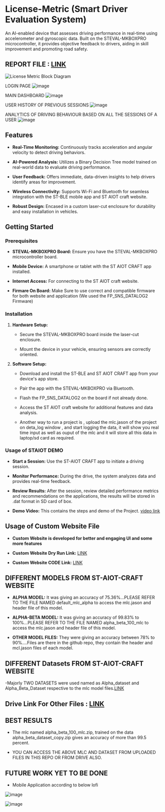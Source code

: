 # License-Metric (Smart Driver Evaluation System)

An AI-enabled device that assesses driving performance in real-time using accelerometer and gyroscopic data. Built on the STEVAL-MKBOXPRO microcontroller, it provides objective feedback to drivers, aiding in skill improvement and promoting road safety.

## REPORT FILE : [LINK](https://docs.google.com/document/d/1naPfUTfguUxUR_f5OGCVoo8RjADD_p3180a-_BfYthU/edit?usp=sharing)

![License Metric Block Diagram](https://github.com/user-attachments/assets/74b2a78c-3378-4619-9593-f8ee45b92e18)

LOGIN PAGE
![image](https://github.com/user-attachments/assets/74bf45c6-17e1-468b-b6cf-f4c240b806d5)


MAIN DASHBOARD
![image](https://github.com/user-attachments/assets/3269fd2e-fcaf-4e6d-9f99-a89dd7b887aa)


USER HISTORY OF PREVIOUS SESSIONS
![image](https://github.com/user-attachments/assets/781a9753-6a6a-46f2-9a4c-5a117f447211)


ANALYTICS OF DRIVING BEHAVIOUR BASED ON ALL THE SESSIONS OF A USER
![image](https://github.com/user-attachments/assets/d12b051d-eeab-4eeb-83cf-38fa38cb587d)



## Features

- **Real-Time Monitoring:** Continuously tracks acceleration and angular velocity to detect driving behaviors.

- **AI-Powered Analysis:** Utilizes a Binary Decision Tree model trained on real-world data to evaluate driving performance.

- **User Feedback:** Offers immediate, data-driven insights to help drivers identify areas for improvement.

- **Wireless Connectivity:** Supports Wi-Fi and Bluetooth for seamless integration with the ST-BLE mobile app and ST AIOT craft website.

- **Robust Design:** Encased in a custom laser-cut enclosure for durability and easy installation in vehicles.

## Getting Started

### Prerequisites

- **STEVAL-MKBOXPRO Board:** Ensure you have the STEVAL-MKBOXPRO microcontroller board.

- **Mobile Device:** A smartphone or tablet with the ST AIOT CRAFT app installed.

- **Internet Access:** For connecting to the ST AIOT craft website.

- **Firmare On Board:** Make Sure to use correct and compatible firmware for both website and application (We used the FP_SNS_DATALOG2 Firmware) 

### Installation

1. **Hardware Setup:**

   - Secure the STEVAL-MKBOXPRO board inside the laser-cut enclosure.

   - Mount the device in your vehicle, ensuring sensors are correctly oriented.

2. **Software Setup:**

   - Download and install the ST-BLE and ST AIOT CRAFT app from your device's app store.

   - Pair the app with the STEVAL-MKBOXPRO via Bluetooth.
  
   - Flash the FP_SNS_DATALOG2 on the board if not already done.

   - Access the ST AIOT craft website for additional features and data analysis.
  
   - Another way to run a project is , upload the mlc.jason of the project on deta_log window , and start logging the data, it will show you real time input as well as ouput of the mlc and it will store all this data in laptop/sd card as required.

### Usage of STAIOT DEMO

- **Start a Session:** Use the ST-AIOT CRAFT app to initiate a driving session.

- **Monitor Performance:** During the drive, the system analyzes data and provides real-time feedback.

- **Review Results:** After the session, review detailed performance metrics and recommendations on the applications, the results will be stored in .dat format in SD card of box.

- **Demo Video:** This contains the steps and demo of the Project. [video link](https://drive.google.com/drive/folders/1mMX2dlaLDTzLH-lAovJhhp0EJsUk6pEF?usp=drive_link)



##  Usage of Custom Website File

- **Custom Website is developed for better and engaging UI and some more features**

-  **Custom Website Dry Run Link:** [LINK](https://drive.google.com/file/d/18rpwOY8ZAjs-xekbkwIap_OBWk-Ns2Hd/view?usp=sharing)

- **Custom Website CODE Link:**     [LINK](https://drive.google.com/file/d/12tkjrmBdqMAx382L-aopZnIW9H6L-7Rs/view?usp=sharing)



## DIFFERENT MODELS FROM ST-AIOT-CRAFT WEBSITE

- **ALPHA MODEL:** It was giving an accuracy of 75.36%...PLEASE REFER TO THE FILE NAMED default_mlc_alpha to access the mlc.jason and header file of this model.
  
- **ALPHA-BETA MODEL:** It was giving an accuracy of 99.83% to 100%...PLEASE REFER TO THE FILE NAMED alpha_beta_100_mlc to access the mlc.jason and header file of this model.

- **OTHER MODEL FILES:** They were giving an accuracy between 78% to 90%....Files are there in the github repo, they contain the header and mcl.jason files of each model.


## DIFFERENT Datasets FROM ST-AIOT-CRAFT WEBSITE

-Majorly TWO DATASETS were used named as Alpha_dataset and Alpha_Beta_Dataset respective to the mlc model files.[LINK](https://drive.google.com/drive/folders/10Mvk0XSdOOw0eOuSOefHGjGro17YtNK6?usp=drive_link)


## Drive Link For Other Files : [LINK](https://drive.google.com/drive/folders/1tmsuelJD-A1GvjUY1LsMuJc_rQaAfbyA?usp=drive_link)

## BEST RESULTS
- The mlc named alpha_beta_100_mlc.zip, trained on the data alpha_beta_dataset_copy.zip gives an accuracy of more than 99.5 percent.

- YOU CAN ACCESS THE ABOVE MLC AND DATASET FROM UPLOADED FILES IN THIS REPO OR FROM DRIVE ALSO.



## FUTURE WORK YET TO BE DONE
- Mobile Application according to below lofi


![image](https://github.com/user-attachments/assets/7af3f31a-674d-4a9a-bf38-b9542cf17d03)

![image](https://github.com/user-attachments/assets/a59c1c2c-8a4a-42f6-80b6-98c8f1fb2d74)




